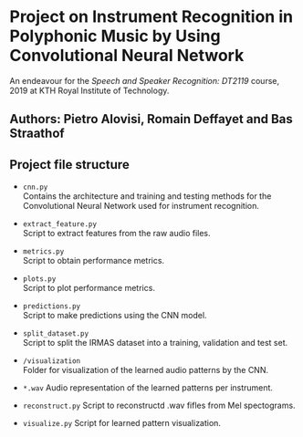 # Project on Instrument Recognition in Polyphonic Music by Using Convolutional Neural Network
An endeavour for the *Speech and Speaker Recognition: DT2119* course, 2019 at KTH Royal Institute of Technology.

## Authors: Pietro Alovisi, Romain Deffayet and Bas Straathof

## Project file structure

- `cnn.py`\
Contains the architecture and training and testing methods for the Convolutional Neural Network used for instrument recognition.

- `extract_feature.py`\
Script to extract features from the raw audio files.

- `metrics.py`\
Script to obtain performance metrics.

- `plots.py`\
Script to plot performance metrics.

- `predictions.py`\
Script to make predictions using the CNN model.

- `split_dataset.py`\
Script to split the IRMAS dataset into a training, validation and test set.

- `/visualization`\
Folder for visualization of the learned audio patterns by the CNN.

- `*.wav` Audio representation of the learned patterns per instrument.
- `reconstruct.py` Script to reconstructd .wav fifles from Mel spectograms.
- `visualize.py` Script for learned pattern visualization.

